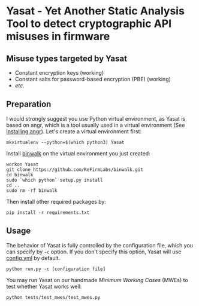 # Yasat - Yet Another Static Analysis Tool to detect cryptographic API misuses in firmware

## Misuse types targeted by Yasat

- Constant encryption keys (working)
- Constant salts for password-based encryption (PBE) (working)
- *etc.*

## Preparation

I would strongly suggest you use Python virtual environment, as Yasat is based on angr, which is a tool usually used in a virtual environment (See [Installing angr](https://docs.angr.io/introductory-errata/install)). Let's create a virtual environment first:

```
mkvirtualenv --python=$(which python3) Yasat
```

Install [binwalk](https://github.com/ReFirmLabs/binwalk) on the virtual environment you just created:
```
workon Yasat
git clone https://github.com/ReFirmLabs/binwalk.git
cd binwalk
sudo `which python` setup.py install
cd ..
sudo rm -rf binwalk
```

Then install other required packages by:
```
pip install -r requirements.txt
```

## Usage

The behavior of Yasat is fully controlled by the configuration file, which you can specify by `-c` option. If you don't specify this option, Yasat will use [config.yml](config.yml) by default.
```
python run.py -c [configuration file]
```

You may run Yasat on our handmade *Minimum Working Cases* (MWEs) to test whether Yasat works well:
```
python tests/test_mwes/test_mwes.py
```